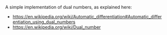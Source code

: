 A simple implementation of dual numbers, as explained here:

* https://en.wikipedia.org/wiki/Automatic_differentiation#Automatic_differentiation_using_dual_numbers
* https://en.wikipedia.org/wiki/Dual_number
